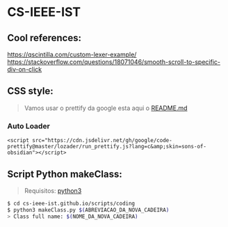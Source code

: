 # CS-IEEE-IST

## Cool references:

  https://qscintilla.com/custom-lexer-example/
  https://stackoverflow.com/questions/18071046/smooth-scroll-to-specific-div-on-click


## CSS style:

  > Vamos usar o prettify da google esta aqui o [README.md](https://github.com/google/code-prettify/blob/master/docs/getting_started.md)
  
  ### Auto Loader
  ``
    <script src="https://cdn.jsdelivr.net/gh/google/code-prettify@master/lozader/run_prettify.js?lang=c&amp;skin=sons-of-obsidian"></script>
  ``


## Script Python makeClass:

  >Requisitos: [python3](https://www.python.org/download/releases/3.0/)

  ```sh
  $ cd cs-ieee-ist.github.io/scripts/coding 
  $ python3 makeClass.py $(ABREVIACAO_DA_NOVA_CADEIRA)
  > Class full name: $(NOME_DA_NOVA_CADEIRA)
  ```